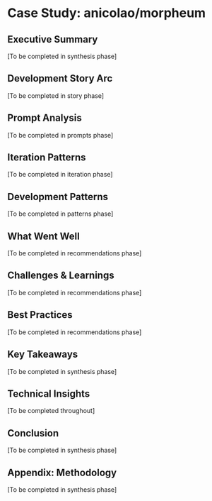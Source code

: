 # Case Study: anicolao/morpheum

## Executive Summary
[To be completed in synthesis phase]

## Development Story Arc
[To be completed in story phase]

## Prompt Analysis
[To be completed in prompts phase]

## Iteration Patterns
[To be completed in iteration phase]

## Development Patterns
[To be completed in patterns phase]

## What Went Well
[To be completed in recommendations phase]

## Challenges & Learnings
[To be completed in recommendations phase]

## Best Practices
[To be completed in recommendations phase]

## Key Takeaways
[To be completed in synthesis phase]

## Technical Insights
[To be completed throughout]

## Conclusion
[To be completed in synthesis phase]

## Appendix: Methodology
[To be completed in synthesis phase]
